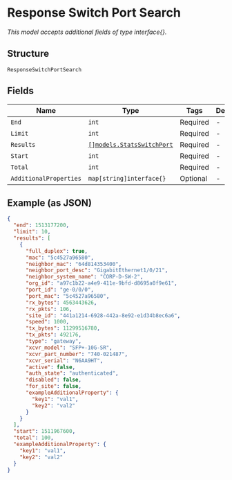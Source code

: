
# Response Switch Port Search

*This model accepts additional fields of type interface{}.*

## Structure

`ResponseSwitchPortSearch`

## Fields

| Name | Type | Tags | Description |
|  --- | --- | --- | --- |
| `End` | `int` | Required | - |
| `Limit` | `int` | Required | - |
| `Results` | [`[]models.StatsSwitchPort`](../../doc/models/stats-switch-port.md) | Required | - |
| `Start` | `int` | Required | - |
| `Total` | `int` | Required | - |
| `AdditionalProperties` | `map[string]interface{}` | Optional | - |

## Example (as JSON)

```json
{
  "end": 1513177200,
  "limit": 10,
  "results": [
    {
      "full_duplex": true,
      "mac": "5c4527a96580",
      "neighbor_mac": "64d814353400",
      "neighbor_port_desc": "GigabitEthernet1/0/21",
      "neighbor_system_name": "CORP-D-SW-2",
      "org_id": "a97c1b22-a4e9-411e-9bfd-d8695a0f9e61",
      "port_id": "ge-0/0/0",
      "port_mac": "5c4527a96580",
      "rx_bytes": 4563443626,
      "rx_pkts": 106,
      "site_id": "441a1214-6928-442a-8e92-e1d34b8ec6a6",
      "speed": 1000,
      "tx_bytes": 11299516780,
      "tx_pkts": 492176,
      "type": "gateway",
      "xcvr_model": "SFP+-10G-SR",
      "xcvr_part_number": "740-021487",
      "xcvr_serial": "N6AA9HT",
      "active": false,
      "auth_state": "authenticated",
      "disabled": false,
      "for_site": false,
      "exampleAdditionalProperty": {
        "key1": "val1",
        "key2": "val2"
      }
    }
  ],
  "start": 1511967600,
  "total": 100,
  "exampleAdditionalProperty": {
    "key1": "val1",
    "key2": "val2"
  }
}
```

